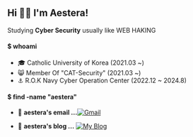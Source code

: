 ## Hi 👋🏼 I'm Aestera!




Studying **Cyber Security** usually like WEB HAKING

#### $ whoami
- 🎓 Catholic University of Korea (2021.03 ~)
- 😸 Member Of "CAT-Security" (2021.03 ~)
- ⚓️ R.O.K Navy Cyber Operation Center (2022.12 ~ 2024.8)


#### $ find -name "aestera"
- 📮  **aestera's email ...**[![Gmail](https://img.shields.io/badge/Gmail-d14836?style=flat-square&logo=Gmail&logoColor=white&link=mailto:aest3ra@gmail.com)](mailto:aest3ra6@gmail.com)

- 📒  **aestera's blog ...** [![My Blog](http://img.shields.io/badge/-Tech%20blog-black?style=flat-square&logo=blogger&logoColor=white&link=https://aest3ra.github.io/)](https://aest3ra.github.io/)
  
